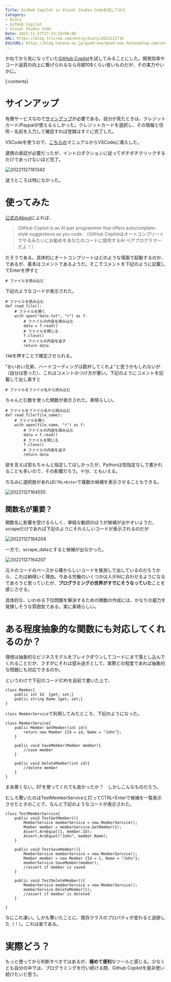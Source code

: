 ```yaml
---
Title: GitHub Copilot in Visual Studio Codeを試してみた
Category:
- Diary
- GitHub Copilot
- Visual Studio Code
Date: 2022-11-27T17:13:33+09:00
URL: https://blog.tricrow.com/entry/diary/2022112716
EditURL: https://blog.hatena.ne.jp/good-one/good-one.hatenablog.com/atom/entry/4207112889940248890
---
```


かねてから気になっていた[GitHub Copilot](https://github.com/features/copilot)を試してみることにした。開発効率やコード品質の向上に繋げられるなら月額10$くらい安いものだが、その実力やいかに。

[:contents]


# サインアップ

有償サービスなので[サインアップ](https://github.com/github-copilot/signup/settings)が必要である。自分が見たときは、クレジットカード/Paypalが使えるらしかった。クレジットカードを選択し、その情報と住所・名前を入力して確認すれば登録はすぐに完了した。

VSCodeを使うので、[こちらの](https://docs.github.com/en/copilot/getting-started-with-github-copilot/getting-started-with-github-copilot-in-visual-studio-code)マニュアルからVSCodeに導入した。

連携の承認が必要だったが、イントロダクションに従ってポチポチクリックするだけであっけないほど完了。

<img src="https://cdn-ak.f.st-hatena.com/images/fotolife/g/good-one/20221127/20221127161342.png" alt="20221127161342">

迷うところは特になかった。


# 使ってみた

[公式のAbout](https://docs.github.com/en/copilot/overview-of-github-copilot/about-github-copilot)によれば、

> GitHub Copilot is an AI pair programmer that offers autocomplete-style suggestions as you code. 
（GitHub Copilotはオートコンプリートでやるみたいにお勧めをあなたのコードに提供するAI ペアプログラマーだよ！）

だそうである。具体的にオートコンプリートはどのような場面で起動するのか、であるが、基本はコメントであるようだ。そこでコメントを下記のように記載してEnterを押すと

    # ファイルを読み込む

下記のようなコードが表示された。

    # ファイルを読み込む
    def read_file():
        # ファイルを開く
        with open("data.txt", "r") as f:
            # ファイルの内容を読み込む
            data = f.read()
            # ファイルを閉じる
            f.close()
            # ファイルの内容を返す
            return data

`TAB`を押すことで確定させられる。

"おいおい兄弟、ハードコーディングは勘弁してくれよ"と思うかもしれないが（自分は思った）、これはコメントのつけ方が悪い。下記のようにコメントを記載して出し直すと

    # ファイルをファイル名から読み込む

ちゃんと引数を使った関数が表示された。素晴らしい。


    # ファイルをファイル名から読み込む
    def read_file(file_name):
        # ファイルを開く
        with open(file_name, "r") as f:
            # ファイルの内容を読み込む
            data = f.read()
            # ファイルを閉じる
            f.close()
            # ファイルの内容を返す
            return data

欲を言えば型もちゃんと指定してほしかったが、Pythonは型指定なしで書かれることも多いので、その影響だろう。十分、ともいえる。

ちなみに選択肢があれば`CTRL+Enter`で複数の候補を表示させることもできる。

<img src="https://cdn-ak.f.st-hatena.com/images/fotolife/g/good-one/20221127/20221127164555.png" alt="20221127164555">


## 関数名が重要？

関数名に影響を受けるらしく、単純な動詞のほうが候補が出やすいようだ、scrapeだけであれば下記のようにそれらしいコードが表示されるのだが

<img src="https://cdn-ak.f.st-hatena.com/images/fotolife/g/good-one/20221127/20221127164204.png" alt="20221127164204">

一方で、scrape_dataとすると候補が出なかった。

<img src="https://cdn-ak.f.st-hatena.com/images/fotolife/g/good-one/20221127/20221127164207.png" alt="20221127164207">

元々のコードのベースから確からしいコードを推測して出しているのだろうから、これは納得いく理由。今ある労働のいくつかは人がAIに合わせるようになるであろうと思っていたが、**プログラミングの世界がすでにそうなっていた**ことを感じさせる。

具体的な、いわゆる下位問題を解決するための関数の作成には、かなりの威力を発揮しそうな雰囲気である。実に素晴らしい。


# ある程度抽象的な関数にも対応してくれるのか？

理想は抽象的なビジネスモデルをブレイクダウンしてコードにまで落とし込んでくれることだが、さすがにそれは望み過ぎとして、実際どの程度であれば抽象的な問題にも対応できるのか。

というわけで下記のコード(C#)を自前で書いた上で、

    class Member{
        public int Id  {get; set;}
        public string Name {get; set;}
    }

`class MemberService`で利用してみたところ、下記のようになった。

    class MemberService{
        public Member GetMember(int id){
            return new Member {Id = id, Name = "John"};
        }

        public void SaveMember(Member member){
            //save member
        }

        public void DeleteMember(int id){
            //delete member
        }
    }

まあ悪くない。EFを使ってくれても良かったか？　しかしこんなものだろう。

むしろ驚いたのはTestMemberServiceと打ってCTRL+Enterで候補を一覧表示させたときのことで、なんと下記のようなコードが表示された。

    class TestMemberService{
        public void TestGetMember(){
            MemberService memberService = new MemberService();
            Member member = memberService.GetMember(1);
            Assert.AreEqual(1, member.Id);
            Assert.AreEqual("John", member.Name);
        }

        public void TestSaveMember(){
            MemberService memberService = new MemberService();
            Member member = new Member {Id = 1, Name = "John"};
            memberService.SaveMember(member);
            //assert if member is saved
        }

        public void TestDeleteMember(){
            MemberService memberService = new MemberService();
            memberService.DeleteMember(1);
            //assert if member is deleted
        }

    }

なにこれ凄い。しかも驚いたことに、既存クラスのプロパティが変わると追跡した（！）。これは楽である。


# 実際どう？

もっと使ってから判断すべきではあるが、**極めて便利**なツールと感じる。少なくとも自分の中では、プログラミングを行い続ける間、Github Copilotを是非使い続けたいと思う。
